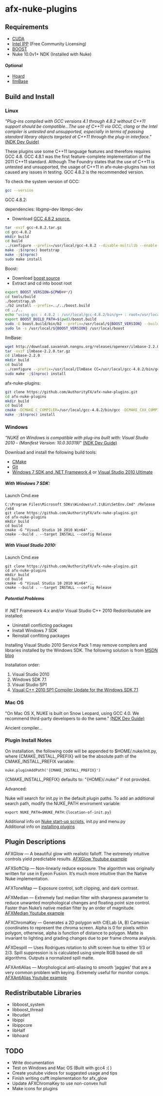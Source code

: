 ﻿afx-nuke-plugins﻿
================
## Requirements
* [CUDA](https://developer.nvidia.com/cuda-downloads)
* [Intel IPP](https://registrationcenter.intel.com/en/forms/?productid=2558) (Free Community Licensing)
* [BOOST](https://sourceforge.net/projects/boost/files/boost/)
* Nuke 10.0v1+ NDK (Installed with Nuke)

#### Optional
* [Hoard](https://github.com/emeryberger/Hoard/releases)
* [IlmBase](http://www.openexr.com/downloads.html)

## Build and Install
### Linux
*"Plug-ins compiled with GCC versions 4.1 through 4.8.2 without C++11 support should be compatible...The use of C++11 via GCC, clang or the Intel compiler is untested and unsupported, especially in terms of passing standard library objects targeted at C++11 through the plug-in interface."*
[(NDK Dev Guide)](https://www.thefoundry.co.uk/products/nuke/developers/105/ndkdevguide/appendixa/linux.html)

These plugins use some C++11 language features and therefore requires GCC 4.8. GCC 4.8.1 was the first feature-complete implementation of the 2011 C++11 standard.  Although The Foundry states that the use of C++11 is untested and unsupported, the usage of C++11 in afx-nuke-plugins has not caused any issues in testing. GCC 4.8.2 is the recommended version.

To check the system version of GCC:
```bash
gcc --version
```

GCC 4.8.2:

dependencies: libgmp-dev libmpc-dev

* Download [GCC 4.8.2 source.](https://gcc.gnu.org/mirrors.html)

```bash
tar -xvzf gcc-4.8.2.tar.gz
cd gcc-4.8.2
mkdir build
cd build
../configure --prefix=/usr/local/gcc-4.8.2 --disable-multilib --enable-language=c,c++
make -j$(nproc) bootstrap
make -j$(nproc)
sudo make install
```

Boost:

* Download [boost source](http://www.boost.org/users/download/)
* Extract and cd into boost root

```bash
export BOOST_VERSION=${PWD##*/}
cd tools/build
./bootstrap.sh
./b2 install --prefix=../../boost.build
cd ../..
echo "using gcc : 4.8.2 : /usr/local/gcc-4.8.2/bin/g++ : root=/usr/local/gcc-4.8.2 <cxxflags>-std=c++11 ;" >> boost.build/user-config.jam
export BOOST_BUILD_PATH=$(pwd)/boost.build
sudo -E boost.build/bin/b2 --prefix=/usr/local/${BOOST_VERSION} --build-dir=$(pwd)/build --with-thread toolset=gcc-4.8.2 variant=release link=shared threading=multi runtime-link=shared install
sudo ln -s /usr/local/${BOOST_VERSION} /usr/local/boost
```

IlmBase:
```bash
wget http://download.savannah.nongnu.org/releases/openexr/ilmbase-2.2.0.tar.gz
tar -xvzf ilmbase-2.2.0.tar.gz
cd ilmbase-2.2.0
mkdir build
cd build
../configure --prefix=/usr/local/IlmBase CC=/usr/local/gcc-4.8.2/bin/gcc CXX=/usr/local/gcc-4.8.2/bin/g++
sudo make -j$(nproc) install
```

afx-nuke-plugins:

```bash
git clone https://github.com/AuthorityFX/afx-nuke-plugins.git
cd afx-nuke-plugins
mkdir build
cd build
cmake -DCMAKE_C_COMPILER=/usr/local/gcc-4.8.2/bin/gcc -DCMAKE_CXX_COMPILER=/usr/local/gcc-4.8.2/bin/g++ ..
make -j$(nproc) install
```

### Windows
*"NUKE on Windows is compatible with plug-ins built with: Visual Studio 2010 - (Manifest Version: 10.0.30319)*"
[(NDK Dev Guide)](https://www.thefoundry.co.uk/products/nuke/developers/105/ndkdevguide/appendixa/windows.html)

Download and install the following build tools:
* [CMake](https://cmake.org/download)
* [Git](https://git-scm.com/downloads)
*  [Windows 7 SDK and .NET Framework 4](https://www.microsoft.com/en-us/download/details.aspx?id=8279) or [Visual Studio 2010 Ultimate](http://download.microsoft.com/download/4/0/6/4067968E-5530-4A08-B8EC-17D2B3F02C35/vs_ultimateweb.exe)

##### With Windows 7 SDK:
Launch Cmd.exe
```dos
C:\Program Files\Microsoft SDKs\Windows\v7.1\Bin\SetEnv.Cmd" /Release /x64
git clone https://github.com/AuthorityFX/afx-nuke-plugins.git
cd afx-nuke-plugins
mkdir build
cd build
cmake -G "Visual Studio 10 2010 Win64" ..
cmake --build . --target INSTALL --config Release
```
##### With Visual Studio 2010:
Launch Cmd.exe
```dos
git clone https://github.com/AuthorityFX/afx-nuke-plugins.git
cd afx-nuke-plugins
mkdir build
cd build
cmake -G "Visual Studio 10 2010 Win64" ..
cmake --build . --target INSTALL --config Release
```
##### Potential Problems
If .NET Framework 4.x and/or Visual Studio C++ 2010 Redistributable are installed:
* Uninstall conflicting packages
* Install Windows 7 SDK
* Reinstall confliting packages

Installing Visual Studio 2010 Service Pack 1 may remove compilers and libraries installed by the Windows SDK. The following solution is from [MSDN blog](https://blogs.msdn.microsoft.com/vcblog/2011/03/31/released-visual-c-2010-sp1-compiler-update-for-the-windows-sdk-7-1/)

Installation order:
1. Visual Studio 2010
2. Windows SDK 7.1
3. Visual Studio SP1
4. [Visual C++ 2010 SP1 Compiler Update for the Windows SDK 7.1](https://www.microsoft.com/en-us/download/details.aspx?id=4422)

### Mac OS
"On Mac OS X, NUKE is built on Snow Leopard, using GCC 4.0. We recommend third-party developers to do the same."
[(NDK Dev Guide)](https://www.thefoundry.co.uk/products/nuke/developers/105/ndkdevguide/appendixa/osx.html)

Ancient compiler...

### Plugin Install Notes
On installation, the following code will be appended to $HOME/.nuke/init.py, where {CMAKE_INSTALL_PREFIX} will be the absolute path of the CMAKE_INSTALL_PREFIX variable:
```
nuke.pluginAddPath('{CMAKE_INSTALL_PREFIX}')
```
{CMAKE_INSTALL_PREFIX} defaults to: "{HOME}/.nuke/" if not provided.

Advanced:

Nuke will search for init.py in the default plugin paths.  To add an additional search path, modify the NUKE_PATH enviroment variable:
```
export NUKE_PATH=$NUKE_PATH:{location-of-init.py}
```

Additional info on [Nuke start-up scripts](https://www.thefoundry.co.uk/products/nuke/developers/105/pythondevguide/startup.html), init.py and menu.py<br>
Additional info on [installing plugins](https://www.thefoundry.co.uk/products/nuke/developers/105/pythondevguide/installing_plugins.html)

## Plugin Descriptions
AFXGlow — A beautiful glow with realistic falloff.  The extremely intuitive controls yield predictable results. [AFXGlow Youtube example](https://www.youtube.com/watch?v=nkY4S2smK_U)

AFXSoftClip — Non-linearly reduce exposure.  The algorithm was originally written for use in Eyeon Fusion.  It’s much more intuitive than the Native Nuke implementation.

AFXToneMap — Exposure control, soft clipping, and dark contrast.

AFXMedian — Extremely fast median filter with sharpness parameter to reduce unwanted morphological changes and floating point size control.  Faster than Nuke’s native median filter by an order of magnitude. [AFXMedian Youtube example](https://www.youtube.com/watch?v=SspTyatPAPg)

AFXChromaKey — Generates a 2D polygon with CIELab (A, B) Cartesian coordinates to represent the chroma screen.  Alpha is 0 for pixels within polygon, otherwise, alpha is function of distance to polygon.  Matte is invariant to lighting and grading changes due to per frame chroma analysis.

AFXDespill — Uses Rodrigues rotation to shift screen hue to either 1/3 or 2/3.  Spill suppression is is calculated using simple RGB based de-sill algorithms. Outputs a normalized spill matte.

AFXAntiAlias — Morphological anti-aliasing to smooth ‘jaggies’ that are a very common problem with keying. Extremely useful for monitor comps. [AFXAntiAlias Youtube example](https://www.youtube.com/watch?v=SspTyatPAPg)

## Redistributable Libraries
* libboost_system
* libboost_thread
* libcudart
* libippi
* libippcore
* libHalf
* libhoard

## TODO
* Write documentation
* Test on Windows and Mac OS (Built with gcc4 :( )
* Create youtube videos for suggested usage and tips
* Finish writing cufft implementation for afx_glow
* Update AFXChromaKey to use non-convex hull
* Make icons for plugins
